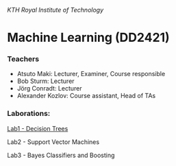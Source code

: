 <i>KTH Royal Institute of Technology</i>
# Machine Learning (DD2421)

### Teachers
* Atsuto Maki: Lecturer, Examiner, Course responsible
* Bob Sturm: Lecturer
* Jörg Conradt: Lecturer
* Alexander Kozlov: Course assistant, Head of TAs

### Laborations:
[Lab1 - Decision Trees](./Lab1-decision_tree)

Lab2 - Support Vector Machines

Lab3 - Bayes Classifiers and Boosting